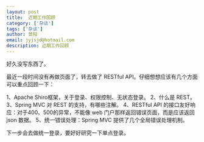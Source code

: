 ```yaml
---
layout: post
title:  近期工作回顾
category: ['杂谈']
tags: ['杂谈']
author: 景阳
email: jyjsjd@hotmail.com
description: 近期工作回顾
---
```



好久没写东西了。

最近一段时间没有再做页面了，转去做了 RESTful API。仔细想想应该有几个方面可以重点回顾一下：

1、Apache Shiro框架，关于登录、权限控制、无状态登录。
2、什么是 REST。
3、Spring MVC 对 REST 的支持，有哪些注解。
4、RESTful API 的接口友好响应：对于400、500的异常，不能像 web 门户那样返回错误页面，而是应该返回 json 数据。
5、统一错误处理：Spring MVC 提供了几个全局错误处理机制。

下一步会去做统一登录，要好好研究一下单点登录。
